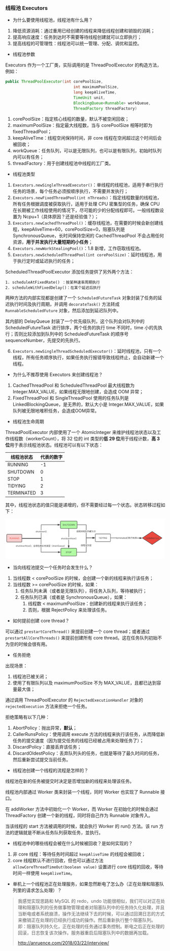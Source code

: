 ### 线程池 Executors
- 为什么要使用线程池，线程池有什么用？

1. 降低资源消耗：通过重用已经创建的线程来降低线程创建和销毁的消耗；
2. 提高响应速度：任务到达时不需要等待线程创建就可以立即执行；
3. 提高线程的可管理性：线程池可以统一管理、分配、调优和监控。

- 线程池参数

Executors 作为一个工厂类，实际调用的是 ThreadPoolExecutor 的构造方法，例如：

```java
public ThreadPoolExecutor(int corePoolSize,
                              int maximumPoolSize,
                              long keepAliveTime,
                              TimeUnit unit,
                              BlockingQueue<Runnable> workQueue,
                              ThreadFactory threadFactory) 
```

1. corePoolSize：指定核心线程的数量，默认不被空闲回收；
2. maximumPoolSize：指定最大线程数，当与 corePoolSize 相等时即为 fixedThreadPool；
3. keepAliveTime：线程空闲保持时间，非 core 线程在空闲超过这个时间后会被回收；
4. workQueue：任务队列，可以是无限队列，也可以是有限队列，初始时队列内可以有任务；
5. threadFactory：用于创建线程池中线程的工厂类。

- 线程池类型

1. `Executors.newSingleThreadExecutor()`：单线程的线程池，适用于串行执行任务的场景，每个任务必须按顺序执行，不需要并发执行；
2. `Executors.newFixedThreadPool(int nThreads)`：指定线程数量的线程池，所有任务根据调度被获取执行，适用于处理 CPU 密集型的任务，确保 CPU 在长期被工作线程使用的情况下，尽可能的少的分配线程即可。一般线程数设置为 Ncpu+1（具体原因？还是经验值？）；
3. `Executors.newCachedThreadPool()`：缓存线程池，在需要的时候会新创建线程，keepAliveTime=60，corePoolSize=0，阻塞队列是 SynchronousQueue，长时间保持空闲的 CachedThreadPool 不会占用任何资源，**用于并发执行大量短期的小任务**；
4. `Executors.newWorkStealingPool()`：1.8 新增，工作窃取线程池。
5. `Executors.newScheduledThreadPool(int corePoolSize)`：延时线程池，用于执行定时或延迟执行的任务；

ScheduledThreadPoolExecutor 添加任务提供了另外两个方法：

	1. scheduleAtFixedRate() ：按某种速率周期执行
	2. scheduleWithFixedDelay()：在某个延迟后执行

两种方法的内部实现都是创建了一个 `ScheduledFutureTask` 对象封装了任务的延迟执行时间及执行周期，并调用 `decorateTask()` 方法转成 `RunnableScheduledFuture` 对象，然后添加到延迟队列中。

其内部的 DelayQueue 封装了一个优先级队列，这个队列会对队列中的 ScheduledFutureTask 进行排序，两个任务的执行 time 不同时，time 小的先执行；否则比较添加到队列中的 ScheduledFutureTask 的顺序号 sequenceNumber，先提交的先执行。

6. `Executors.newSingleThreadScheduledExecutor()`：延时线程池，只有一个线程，所有任务顺序执行，如果任务执行报错导致线程终止，会自动新建一个线程。

- 为什么不推荐使用 Executors 来创建线程池？

1. CachedThreadPool 和 ScheduledThreadPool 最大线程数为 Integer.MAX_VALUE，如果线程无限地创建，会造成 OOM 异常；
2. FixedThreadPool 和 SingleThreadPool 使用的任务队列是 LinkedBlockingQueue，是无界的，默认大小是 Integer.MAX_VALUE，如果队列被无限地堆积任务，会造成OOM异常。

- 线程池生命周期

ThreadPoolExecutor 内部使用了一个 AtomicInteger 来维护线程池状态以及工作线程数（workerCount），将 32 位的 int 类型的**低 29 位**用于线程计数，**高 3 位**用于表示线程池状态。线程池可以有以下状态：

线程池状态 | 代表的数字 |
---|---|
RUNNING|-1|
SHUTDOWN|0|
STOP|1|
TIDYING|2|
TERMINATED|3|

其中，线程池状态的值只能是递增的，但不需要经过每一个状态。状态转移过程如下：

![image](../../img/executors_lifecycle.png)

- 当向线程池提交一个任务时会发生什么？

1. 当线程数 < corePoolSize 的时候，会创建一个新的线程来执行该任务；
2. 当线程数 >= corePoolSize 的时候，如果：
    1. 任务队列未满（或者是无限队列），将任务入队列，等待被执行；
    2. 任务队列已满（或者是 SynchronousQueue），如果：
        1.  线程数 < maximumPoolSize：创建新的线程来执行该任务；
        2.  否则，根据 RejectPolicy 来处理该任务。

- 如何提前创建 core thread？

可以通过 `prestartCoreThread()` 来提前创建一个 core thread；或者通过 `prestartAllCoreThreads()` 来提前创建所有 core thread。这在任务队列初始不为空的时候会很有用。

- 任务拒绝

出现场景：

1. 线程池已被关闭；
2. 使用了有限队列以及 maximumPoolSize 不为 MAX_VALUE，且都已达到容量最大值；

通过调用 ThreadPoolExecutor 的 `RejectedExecutionHandler` 对象的 `rejectedExecution` 方法来拒绝一个任务。

拒绝策略有以下几种：

1. AbortPolicy：抛出异常，**默认**；
2. CallerRunsPolicy：使用调用 execute 方法的线程来执行该任务，从而降低新任务的提交速度（因为提交任务的线程已经被占用来处理任务了）；
3. DiscardPolicy：直接丢弃该任务；
4. DiscardOldestPolicy：丢弃队列头的任务，也就是等待了最久时间的任务，然后重新尝试提交当前任务。

- 线程池创建一个线程的流程是怎样的？

线程池在新的任务被提交时决定是否增加新的线程来处理该任务。

线程池内部通过 Worker 类来封装一个线程，同时 Worker 也实现了 Runnable 接口。

在 addWorker 方法中初始化一个 Worker，而 Worker 在初始化的时候会通过 ThreadFactory 创建一个新的线程，同时将自己作为 Runnable 对象传入。

当该线程的 start 方法被调用的时候，就会执行 Worker 的 run() 方法。该 run 方法的逻辑就是不断从任务队列获取任务，並执行。

- 线程池中的哪些线程会被在什么时候被回收？是如何实现的？

1. 非 core 线程：等待任务时间超过 `keepAliveTime` 的线程会被回收； 
2. core 线程默认不进行回收，但也可以通过方法 `allowCoreThreadTimeOut(boolean value)` 设置进行 core 线程的回收，等待时间一样使用 `keepAliveTime`。

- 单机上一个线程池正在处理服务，如果忽然断电了怎么办（正在处理和阻塞队列里的请求怎么处理）？

> 我感觉实现思路和 MySQL 的 redo，undo 功能很相似，我们可以对正在处理和阻塞队列的任务做事物管理或者对阻塞队列中的任务持久化处理，并且当断电或者系统崩溃，操作无法继续下去的时候，可以通过回溯日志的方式来撤销正在处理的已经执行成功的操作。然后重新执行整个阻塞队列。
即：阻塞队列持久化，正在处理的任务通过事务控制。断电之后正在处理的回滚，日志恢复该次操作。服务器重启后阻塞队列中的数据再加载。
>
> http://anruence.com/2018/03/22/interview/
